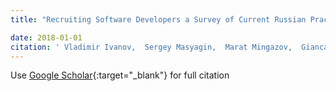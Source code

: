 ```yaml
---
title: "Recruiting Software Developers a Survey of Current Russian Practices"

date: 2018-01-01
citation: ' Vladimir Ivanov,  Sergey Masyagin,  Marat Mingazov,  Giancarlo Succi, &quot;Recruiting Software Developers a Survey of Current Russian Practices.&quot;, 2018.'
---
```

Use [Google Scholar](https://scholar.google.com/scholar?q=Recruiting+Software+Developers+a+Survey+of+Current+Russian+Practices){:target="_blank"} for full citation
